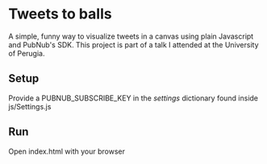 Tweets to balls
===============

A simple, funny way to visualize tweets in a canvas using plain Javascript and PubNub's SDK.
This project is part of a talk I attended at the University of Perugia.


Setup
-----
Provide a PUBNUB_SUBSCRIBE_KEY in the *settings* dictionary found inside js/Settings.js


Run
---
Open index.html with your browser